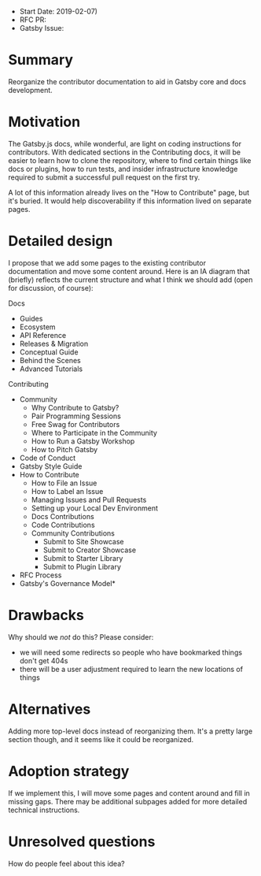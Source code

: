 - Start Date: 2019-02-07)
- RFC PR: 
- Gatsby Issue:

# Summary

Reorganize the contributor documentation to aid in Gatsby core and docs development.

# Motivation

The Gatsby.js docs, while wonderful, are light on coding instructions for contributors. With dedicated sections in the Contributing docs, it will be easier to learn how to clone the repository, where to find certain things like docs or plugins, how to run tests, and insider infrastructure knowledge required to submit a successful pull request on the first try.

A lot of this information already lives on the "How to Contribute" page, but it's buried. It would help discoverability if this information lived on separate pages.

# Detailed design

I propose that we add some pages to the existing contributor documentation and move some content around. Here is an IA diagram that (briefly) reflects the current structure and what I think we should add (open for discussion, of course):

Docs
- Guides
- Ecosystem
- API Reference
- Releases & Migration
- Conceptual Guide
- Behind the Scenes
- Advanced Tutorials

Contributing
- Community
    - Why Contribute to Gatsby?
    - Pair Programming Sessions
    - Free Swag for Contributors
    - Where to Participate in the Community
    - How to Run a Gatsby Workshop
    - How to Pitch Gatsby
- Code of Conduct
- Gatsby Style Guide
- How to Contribute
    * How to File an Issue
    * How to Label an Issue
    * Managing Issues and Pull Requests
    * Setting up your Local Dev Environment
    * Docs Contributions
    * Code Contributions
    * Community Contributions
        - Submit to Site Showcase
        - Submit to Creator Showcase
        - Submit to Starter Library
        - Submit to Plugin Library
- RFC Process
- Gatsby's Governance Model*

# Drawbacks

Why should we *not* do this? Please consider:

- we will need some redirects so people who have bookmarked things don't get 404s
- there will be a user adjustment required to learn the new locations of things

# Alternatives

Adding more top-level docs instead of reorganizing them. It's a pretty large section though, and it seems like it could be reorganized.

# Adoption strategy

If we implement this, I will move some pages and content around and fill in missing gaps. There may be additional subpages added for more detailed technical instructions.

# Unresolved questions

How do people feel about this idea? 
